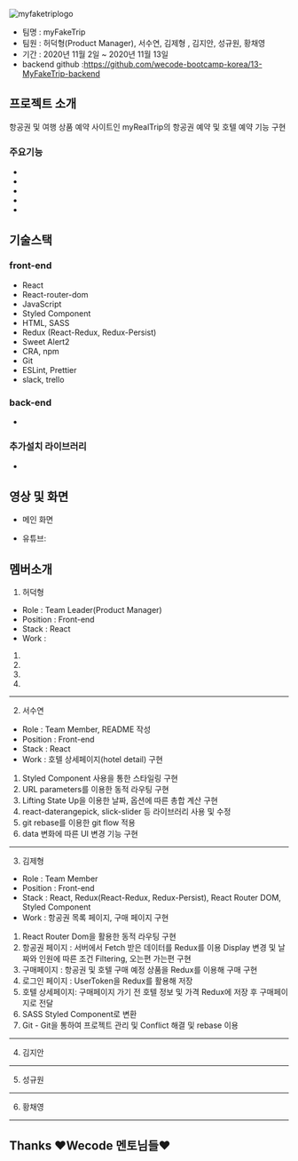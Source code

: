 ![myfaketriplogo]()

- 팀명 : myFakeTrip
- 팀원 : 허덕형(Product Manager), 서수연, 김제형 , 김지안, 성규원, 황채영
- 기간 : 2020년 11월 2일 ~ 2020년 11월 13일
- backend github :https://github.com/wecode-bootcamp-korea/13-MyFakeTrip-backend

## 프로젝트 소개

항공권 및 여행 상품 예약 사이트인 myRealTrip의 항공권 예약 및 호텔 예약 기능 구현

### 주요기능

-
-
-
-
-

## 기술스택

### front-end

- React
- React-router-dom
- JavaScript
- Styled Component
- HTML, SASS
- Redux (React-Redux, Redux-Persist)
- Sweet Alert2
- CRA, npm
- Git
- ESLint, Prettier
- slack, trello

### back-end

-

### 추가설치 라이브러리

-

## 영상 및 화면

- 메인 화면

- 유튜브:

## 멤버소개

1. 허덕형

- Role : Team Leader(Product Manager)
- Position : Front-end
- Stack : React
- Work :

1.
2.
3.
4.

---

2. 서수연

- Role : Team Member, README 작성
- Position : Front-end
- Stack : React
- Work : 호텔 상세페이지(hotel detail) 구현

1. Styled Component 사용을 통한 스타일링 구현
2. URL parameters를 이용한 동적 라우팅 구현
3. Lifting State Up을 이용한 날짜, 옵션에 따른 총합 계산 구현
4. react-daterangepick, slick-slider 등 라이브러리 사용 및 수정
5. git rebase를 이용한 git flow 적용
6. data 변화에 따른 UI 변경 기능 구현

---

3. 김제형

- Role : Team Member
- Position : Front-end
- Stack : React, Redux(React-Redux, Redux-Persist), React Router DOM, Styled Component 
- Work : 항공권 목록 페이지, 구매 페이지 구현

1. React Router Dom을 활용한 동적 라우팅 구현
2. 항공권 페이지 : 서버에서 Fetch 받은 데이터를 Redux를 이용 Display 변경 및 날짜와 인원에 따른 조건 Filtering, 오는편 가는편 구현
3. 구매페이지 : 항공권 및 호텔 구매 예정 상품을 Redux를 이용해 구매 구현
4. 로그인 페이지 : UserToken을 Redux를 활용해 저장
5. 호텔 상세페이지: 구매페이지 가기 전 호텔 정보 및 가격 Redux에 저장 후 구매페이지로 전달
6. SASS Styled Component로 변환
6. Git - Git을 통하여 프로젝트 관리 및 Conflict 해결 및 rebase 이용

---

4. 김지안

---

5. 성규원

---

6. 황채영

---

## Thanks ❤Wecode 멘토님들❤
